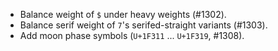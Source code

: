  * Balance weight of `$` under heavy weights (#1302).
 * Balance serif weight of `7`'s serifed-straight variants (#1303).
 * Add moon phase symbols (`U+1F311` ... `U+1F319`, #1308).
